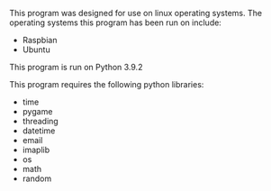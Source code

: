 This program was designed for use on linux operating systems.
The operating systems this program has been run on include:
  - Raspbian
  - Ubuntu

This program is run on Python 3.9.2

This program requires the following python libraries:
  - time
  - pygame
  - threading
  - datetime
  - email
  - imaplib
  - os
  - math
  - random
